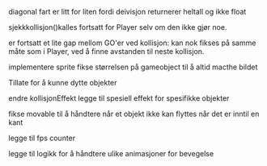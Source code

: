 diagonal fart er litt for liten fordi deivisjon returnerer heltall og ikke float

sjekkkollisjon()kalles fortsatt for Player selv om den ikke gjør noe.

er fortsatt et lite gap mellom GO'er ved kollisjon: 
    kan nok fikses på samme måte som i Player, ved å finne avstanden til neste kollisjon.


implementere sprite
fikse størrelsen på gameobject til å altid macthe bildet

Tillate for å kunne dytte objekter

endre kollisjonEffekt
legge til spesiell effekt for spesifikke objekter

fikse movable til å håndtere når et objekt ikke kan flyttes når det er inntil en kant

legge til fps counter

legge til logikk for å håndtere ulike animasjoner for bevegelse



